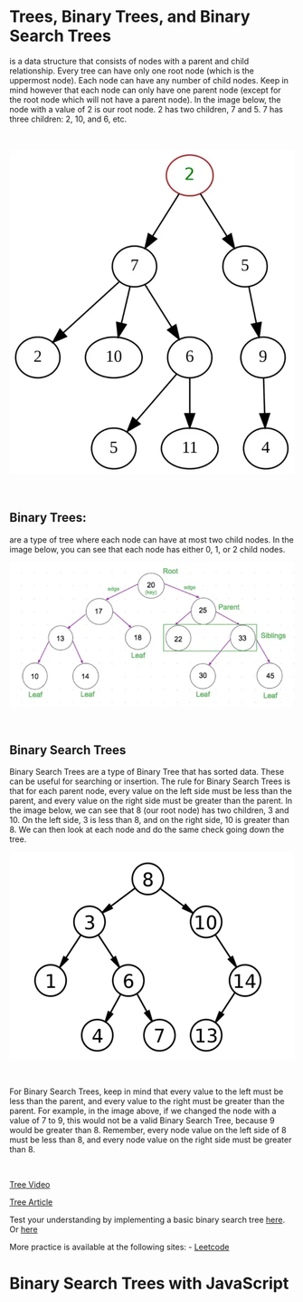 # Trees, Binary Trees, and Binary Search Trees

is a data structure that consists of nodes with a parent and child relationship. Every tree can have only one root node (which is the uppermost node). Each node can have any number of child nodes. Keep in mind however that each node can only have one parent node (except for the root node which will not have a parent node). In the image below, the node with a value of 2 is our root node. 2 has two children, 7 and 5. 7 has three children: 2, 10, and 6, etc.

<br>

![tree](tree.webp)

<br>

## Binary Trees:
are a type of tree where each node can have at most two child nodes. In the image below, you can see that each node has either 0, 1, or 2 child nodes.

![binaryTree](binaryTree.webp)

<br>

## Binary Search Trees
Binary Search Trees are a type of Binary Tree that has sorted data. These can be useful for searching or insertion. The rule for Binary Search Trees is that for each parent node, every value on the left side must be less than the parent, and every value on the right side must be greater than the parent. In the image below, we can see that 8 (our root node) has two children, 3 and 10. On the left side, 3 is less than 8, and on the right side, 10 is greater than 8. We can then look at each node and do the same check going down the tree.

![binarySearchTree](binarySearchTree.png)

<br>

For Binary Search Trees, keep in mind that every value to the left must be less than the parent, and every value to the right must be greater than the parent. For example, in the image above, if we changed the node with a value of 7 to 9, this would not be a valid Binary Search Tree, because 9 would be greater than 8. Remember, every node value on the left side of 8 must be less than 8, and every node value on the right side must be greater than 8.

<br>

[Tree Video](https://www.youtube.com/watch?v=qYiBx2pomlQ)  

[Tree Article](https://en.wikipedia.org/wiki/Tree_(data_structure))

Test your understanding by implementing a basic binary search tree [here](https://javascript.plainenglish.io/tree-traversal-with-javascript-29b57d61d486). Or [here](https://www.youtube.com/watch?v=K7VnBuOlCI8)

More practice is available at the following sites:
    - [Leetcode](https://leetcode.com/tag/tree/)

# Binary Search Trees with JavaScript